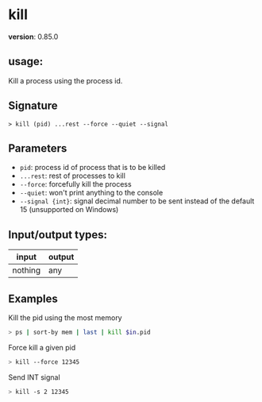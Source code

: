 # kill

**version**: 0.85.0

## **usage**:

Kill a process using the process id.

## Signature

`> kill (pid) ...rest --force --quiet --signal`

## Parameters

- `pid`: process id of process that is to be killed
- `...rest`: rest of processes to kill
- `--force`: forcefully kill the process
- `--quiet`: won't print anything to the console
- `--signal {int}`: signal decimal number to be sent instead of the default 15 (unsupported on Windows)

## Input/output types:

| input   | output |
| ------- | ------ |
| nothing | any    |

## Examples

Kill the pid using the most memory

```bash
> ps | sort-by mem | last | kill $in.pid
```

Force kill a given pid

```bash
> kill --force 12345
```

Send INT signal

```bash
> kill -s 2 12345
```
